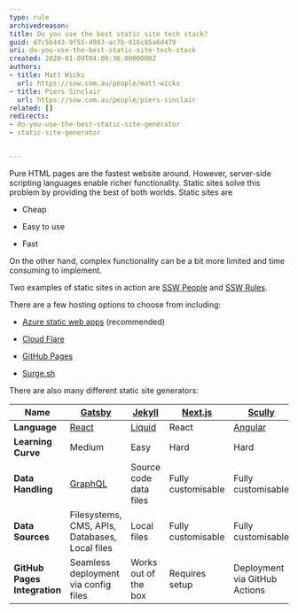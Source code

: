 ```yaml
---
type: rule
archivedreason: 
title: Do you use the best static site tech stack?
guid: d7c5b443-9f55-4983-ac7b-016c85a6d479
uri: do-you-use-the-best-static-site-tech-stack
created: 2020-01-09T04:00:36.0000000Z
authors:
- title: Matt Wicks
  url: https://ssw.com.au/people/matt-wicks
- title: Piers Sinclair
  url: https://ssw.com.au/people/piers-sinclair
related: []
redirects:
- do-you-use-the-best-static-site-generator
- static-site-generator


---
```


Pure HTML pages are the fastest website around.  However, server-side scripting languages enable richer functionality. Static sites solve this problem by providing the best of both worlds. Static sites are

*	Cheap
  
*	Easy to use
  
*	Fast

On the other hand, complex functionality can be a bit more limited and time consuming to implement.

Two examples of static sites in action are [SSW People](https://www.ssw.com.au/people/) and [SSW Rules](https://www.ssw.com.au/rules/).

There are a few hosting options to choose from including:

*	[Azure static web apps](https://azure.microsoft.com/en-us/services/app-service/static/) (recommended)

*	[Cloud Flare](https://pages.cloudflare.com/)

*	[GitHub Pages](https://pages.github.com/)

*	[Surge.sh](https://surge.sh/)

There are also many different static site generators:

| **Name** | [Gatsby](https://www.gatsbyjs.com/) | [Jekyll](https://jekyllrb.com/) | [Next.js](https://nextjs.org/) | [Scully](https://scully.io/) | [Gridsome](https://gridsome.org/)
| --- | --- | --- | --- | --- | --- 
| **Language** | [React](https://reactjs.org/) | [Liquid](https://www.shopify.com/partners/blog/115244038-an-overview-of-liquid-shopifys-templating-language) | React | [Angular](https://angular.io/) | [Vue](https://vuejs.org/)
| **Learning Curve** | Medium | Easy | Hard  | Hard | Medium
| **Data Handling** | [GraphQL](https://graphql.org/) | Source code data files | Fully customisable | Fully customisable | GraphQL
| **Data Sources** | Filesystems, CMS, APIs, Databases, Local files  | Local files | Fully customisable | Fully customisable | Source Plugins, APIs, Local files  
| **GitHub Pages Integration** | Seamless deployment via config files | Works out of the box | Requires setup | Deployment via GitHub Actions | Seamless deployment via config files
